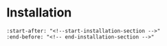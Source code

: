 # Installation

```{include} ../../README.md
:start-after: "<!--start-installation-section -->"
:end-before: "<!-- end-installation-section -->"
